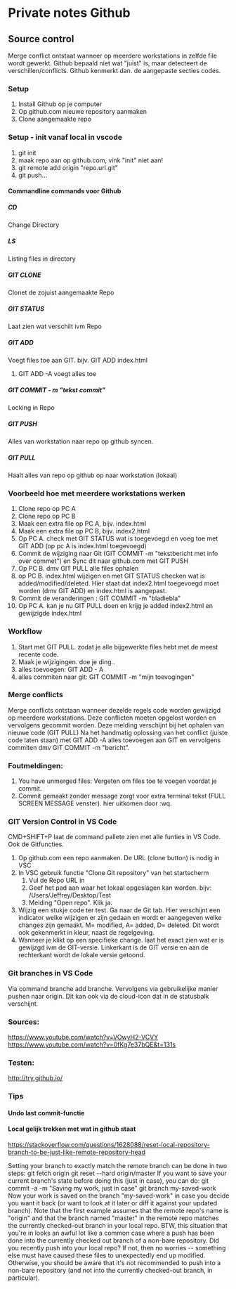 # Private notes Github

## Source control
Merge conflict ontstaat wanneer op meerdere workstations in zelfde file wordt gewerkt. Github bepaald niet wat "juist" is, maar detecteert de verschillen/conflicts.
Github kenmerkt dan. de aangepaste secties codes.

### Setup
1. Install Github op je computer
2. Op github.com nieuwe repository aanmaken
3. Clone aangemaakte repo

### Setup - init vanaf local in vscode
1. git init
1. maak repo aan op github.com, vink "init" niet aan!
1. git remote add origin "repo.url.git"
1. git push...

#### Commandline commands voor Github
##### CD
Change Directory
##### LS
Listing files in directory 
##### GIT CLONE <URL>
Clonet de zojuist aangemaakte Repo
##### GIT STATUS
Laat zien wat verschilt ivm Repo
##### GIT ADD
Voegt files toe aan GIT. bijv. GIT ADD index.html
1. GIT ADD -A voegt alles toe
##### GIT COMMIT - m "tekst commit"
Locking in Repo
##### GIT PUSH
Alles van workstation naar repo op github syncen.
##### GIT PULL
Haalt alles van repo op github op naar workstation (lokaal)

### Voorbeeld hoe met meerdere workstations werken
1. Clone repo op PC A
1. Clone repo op PC B
1. Maak een extra file op PC A, bijv. index.html
1. Maak een extra file op PC B, bijv. index2.html
1. Op PC A. check met GIT STATUS wat is toegevoegd en voeg toe met GIT ADD (op pc A is index.html toegevoegd)
1. Commit de wijziging naar Git (GIT COMMIT -m "tekstbericht met info over commet") en Sync dit naar github.com met GIT PUSH
1. Op PC B. dmv GIT PULL alle files ophalen
1. op PC B. index.html wijzigen en met GIT STATUS checken wat is added/modified/deleted. Hier staat dat index2.html toegevoegd moet worden (dmv GIT ADD) en index.html is aangepast.
1. Commit de veranderingen : GIT COMMIT -m "bladiebla"
1. Op PC A. kan je nu GIT PULL doen en krijg je added index2.html en gewijzigde index.html

### Workflow
1. Start met GIT PULL. zodat je alle bijgewerkte files hebt met de meest recente code.
1. Maak je wijzigingen. doe je ding..
1. alles toevoegen: GIT ADD - A
1. alles commiten naar git: GIT COMMIT -m "mijn toevogingen"

### Merge conflicts
Merge conflicts ontstaan wanneer dezelde regels code worden gewijzigd op meerdere workstations. Deze conflicten moeten opgelost worden en vervolgens gecommit worden.
Deze melding verschijnt bij het ophalen van nieuwe code (GIT PULL)
Na het handmatig oplossing van het conflict (juiste code laten staan) met GIT ADD -A alles toevoegen aan GIT en vervolgens commiten dmv GIT COMMIT -m "bericht".

### Foutmeldingen:
1. You have unmerged files: Vergeten om files toe te voegen voordat je commit.
1. Commit gemaakt zonder message zorgt voor extra terminal tekst (FULL SCREEN MESSAGE venster). hier uitkomen door <esc>:wq.

### GIT Version Control in VS Code
CMD+SHIFT+P laat de command pallete zien met alle funties in VS Code. Ook de Gitfuncties.
1. Op github.com een repo aanmaken. De URL (clone button) is nodig in VSC
1. In VSC gebruik functie "Clone Git repository" van het startscherm
   1. Vul de Repo URL in
   1. Geef het pad aan waar het lokaal opgeslagen kan worden. bijv: /Users/Jeffrey/Desktop/Test
   1. Melding "Open repo". Klik ja.
1. Wijzig een stukje code ter test. Ga naar de Git tab. Hier verschijnt een indicator welke wijzigen er zijn gedaan en wordt er aangegeven welke changes zijn gemaakt. M= modified, A= added, D= deleted. Dit wordt ook gekenmerkt in kleur, naast de regelgeving.
  1. Wanneer je klikt op een specifieke change. laat het exact zien wat er is gewijzgd ivm de GIT-versie. Linkerkant is de GIT versie en aan de rechterkant wordt de lokale versie getoond.

### Git branches in VS Code
Via command branche add branche. Vervolgens via gebruikelijke manier pushen naar origin. Dit kan ook via de cloud-icon dat in de statusbalk verschijnt.

### Sources:
https://www.youtube.com/watch?v=VOwyH2-VCVY
https://www.youtube.com/watch?v=0fKg7e37bQE&t=131s 

### Testen:
http://try.github.io/

### Tips
#### Undo last commit-functie
#### Local gelijk trekken met wat in github staat
https://stackoverflow.com/questions/1628088/reset-local-repository-branch-to-be-just-like-remote-repository-head

Setting your branch to exactly match the remote branch can be done in two steps:
git fetch origin
git reset --hard origin/master
If you want to save your current branch's state before doing this (just in case), you can do:
git commit -a -m "Saving my work, just in case"
git branch my-saved-work
Now your work is saved on the branch "my-saved-work" in case you decide you want it back (or want to look at it later or diff it against your updated branch).
Note that the first example assumes that the remote repo's name is "origin" and that the branch named "master" in the remote repo matches the currently checked-out branch in your local repo.
BTW, this situation that you're in looks an awful lot like a common case where a push has been done into the currently checked out branch of a non-bare repository. Did you recently push into your local repo? If not, then no worries -- something else must have caused these files to unexpectedly end up modified. Otherwise, you should be aware that it's not recommended to push into a non-bare repository (and not into the currently checked-out branch, in particular).
